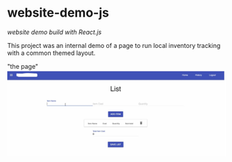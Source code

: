 # website-demo-js
*website demo build with React.js*

This project was an internal demo of a page to run local inventory tracking with a common themed layout.

"the page"
![the example page](https://github.com/popCoffee/website-demo-js/blob/main/page_front_.JPG)
